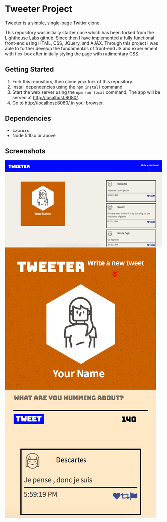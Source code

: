 # Tweeter Project

Tweeter is a simple, single-page Twitter clone.

This repository was initially starter code which has been forked from the Lighthouse Labs github.  Since then I have implemented a fully functional front-end using HTML, CSS, JQuery, and AJAX.  Through this project I was able to further develop the fundamentals of front-end JS and experiement with flex-box after initially styling the page with rudimentary CSS. 

## Getting Started

1. Fork this repository, then clone your fork of this repository.
2. Install dependencies using the `npm install` command.
3. Start the web server using the `npm run local` command. The app will be served at <http://localhost:8080/>.
4. Go to <http://localhost:8080/> in your browser.

## Dependencies

- Express
- Node 5.10.x or above

## Screenshots

!["Desktop Version of Tweeter"](https://github.com/ryanc337/tweeter/blob/master/docs/Desktop.png?raw=true)
!["Mobile Version of Tweeter"](https://github.com/ryanc337/tweeter/blob/master/docs/mobile.png?raw=true)
